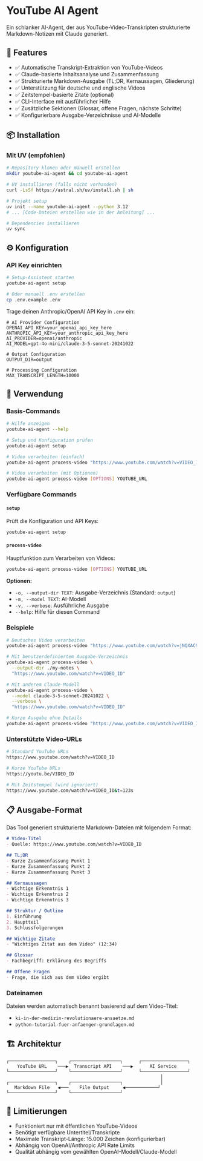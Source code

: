 # YouTube AI Agent

Ein schlanker AI-Agent, der aus YouTube-Video-Transkripten strukturierte Markdown-Notizen mit Claude generiert.

## 🚀 Features

- ✅ Automatische Transkript-Extraktion von YouTube-Videos
- ✅ Claude-basierte Inhaltsanalyse und Zusammenfassung  
- ✅ Strukturierte Markdown-Ausgabe (TL;DR, Kernaussagen, Gliederung)
- ✅ Unterstützung für deutsche und englische Videos
- ✅ Zeitstempel-basierte Zitate (optional)
- ✅ CLI-Interface mit ausführlicher Hilfe
- ✅ Zusätzliche Sektionen (Glossar, offene Fragen, nächste Schritte)
- ✅ Konfigurierbare Ausgabe-Verzeichnisse und AI-Modelle

## 📦 Installation

### Mit UV (empfohlen)
```bash
# Repository klonen oder manuell erstellen
mkdir youtube-ai-agent && cd youtube-ai-agent

# UV installieren (falls nicht vorhanden)
curl -LsSf https://astral.sh/uv/install.sh | sh

# Projekt setup
uv init --name youtube-ai-agent --python 3.12
# ... [Code-Dateien erstellen wie in der Anleitung] ...

# Dependencies installieren
uv sync
```

## ⚙️ Konfiguration

### API Key einrichten
```bash
# Setup-Assistent starten
youtube-ai-agent setup

# Oder manuell .env erstellen
cp .env.example .env
```

Trage deinen Anthropic/OpenAI API Key in `.env` ein:
```env
# AI Provider Configuration
OPENAI_API_KEY=your_openai_api_key_here
ANTHROPIC_API_KEY=your_anthropic_api_key_here
AI_PROVIDER=openai/anthropic
AI_MODEL=gpt-4o-mini/claude-3-5-sonnet-20241022

# Output Configuration
OUTPUT_DIR=output

# Processing Configuration
MAX_TRANSCRIPT_LENGTH=10000
```

## 🎯 Verwendung

### Basis-Commands

```bash
# Hilfe anzeigen
youtube-ai-agent --help

# Setup und Konfiguration prüfen
youtube-ai-agent setup

# Video verarbeiten (einfach)
youtube-ai-agent process-video "https://www.youtube.com/watch?v=VIDEO_ID"

# Video verarbeiten (mit Optionen)
youtube-ai-agent process-video [OPTIONS] YOUTUBE_URL
```

### Verfügbare Commands

#### `setup`
Prüft die Konfiguration und API Keys:
```bash
youtube-ai-agent setup
```

#### `process-video`
Hauptfunktion zum Verarbeiten von Videos:
```bash
youtube-ai-agent process-video [OPTIONS] YOUTUBE_URL
```

**Optionen:**
- `-o, --output-dir TEXT`: Ausgabe-Verzeichnis (Standard: `output`)
- `-m, --model TEXT`: AI-Modell
- `-v, --verbose`: Ausführliche Ausgabe
- `--help`: Hilfe für diesen Command

### Beispiele

```bash
# Deutsches Video verarbeiten
youtube-ai-agent process-video "https://www.youtube.com/watch?v=jNQXAC9IVRw" --verbose

# Mit benutzerdefiniertem Ausgabe-Verzeichnis
youtube-ai-agent process-video \
  --output-dir ./my-notes \
  "https://www.youtube.com/watch?v=VIDEO_ID"

# Mit anderem Claude-Modell
youtube-ai-agent process-video \
  --model claude-3-5-sonnet-20241022 \
  --verbose \
  "https://www.youtube.com/watch?v=VIDEO_ID"

# Kurze Ausgabe ohne Details
youtube-ai-agent process-video "https://www.youtube.com/watch?v=VIDEO_ID"
```

### Unterstützte Video-URLs
```bash
# Standard YouTube URLs
https://www.youtube.com/watch?v=VIDEO_ID

# Kurze YouTube URLs  
https://youtu.be/VIDEO_ID

# Mit Zeitstempel (wird ignoriert)
https://www.youtube.com/watch?v=VIDEO_ID&t=123s
```

## 📋 Ausgabe-Format

Das Tool generiert strukturierte Markdown-Dateien mit folgendem Format:

```markdown
# Video-Titel
- Quelle: https://www.youtube.com/watch?v=VIDEO_ID

## TL;DR
- Kurze Zusammenfassung Punkt 1
- Kurze Zusammenfassung Punkt 2
- Kurze Zusammenfassung Punkt 3

## Kernaussagen
- Wichtige Erkenntnis 1
- Wichtige Erkenntnis 2
- Wichtige Erkenntnis 3

## Struktur / Outline
1. Einführung
2. Hauptteil
3. Schlussfolgerungen

## Wichtige Zitate
- "Wichtiges Zitat aus dem Video" (12:34)

## Glossar
- Fachbegriff: Erklärung des Begriffs

## Offene Fragen
- Frage, die sich aus dem Video ergibt
```

### Dateinamen
Dateien werden automatisch benannt basierend auf dem Video-Titel:
- `ki-in-der-medizin-revolutionaere-ansaetze.md`
- `python-tutorial-fuer-anfaenger-grundlagen.md`

## 🏗️ Architektur

```
┌─────────────────┐    ┌──────────────────┐      ┌─────────────────┐
    YouTube URL    ───▶  Transcript API    ───▶      AI Service     
└─────────────────┘    └──────────────────┘      └─────────────────┘
                                                         │
┌─────────────────┐    ┌──────────────────┐              │
   Markdown File   ◀───    File Output     ◀────────────┘
└─────────────────┘    └──────────────────┘
```


## 📝 Limitierungen

- Funktioniert nur mit öffentlichen YouTube-Videos
- Benötigt verfügbare Untertitel/Transkripte
- Maximale Transkript-Länge: 15.000 Zeichen (konfigurierbar)
- Abhängig von OpenAI/Anthropic API Rate Limits
- Qualität abhängig vom gewählten OpenAI-Modell/Claude-Modell

